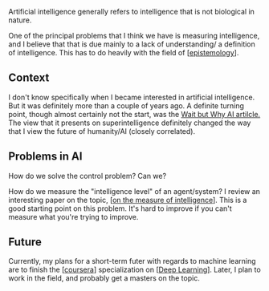 ---
---


Artificial intelligence generally refers to intelligence that is not biological in nature.

One of the principal problems that I think we have is measuring intelligence, and I believe that that is due mainly to a lack of understanding/ a definition of intelligence. This has to do heavily with the field of [[epistemology]].

## Context

I don't know specifically when I became interested in artificial intelligence. But it was definitely more than a couple of years ago. A definite turning point, though almost certainly not the start, was the [Wait but Why AI artilcle.](https://waitbutwhy.com/2015/01/artificial-intelligence-revolution-1.html) The view that it presents on superintelligence definitely changed the way that I view the future of humanity/AI (closely correlated).



## Problems in AI

How do we solve the control problem? Can we?

How do we measure the "intelligence level" of an agent/system? I review an interesting paper on the topic, [[on the measure of intelligence]]. This is a good starting point on this problem. It's hard to improve if you can't measure what you're trying to improve.

## Future

Currently, my plans for a short-term futer with regards to machine learning are to finish the [[coursera]] specialization on [[Deep Learning]]. Later, I plan to work in the field, and probably get a masters on the topic.

[//begin]: # "Autogenerated link references for markdown compatibility"
[epistemology]: epistemology "epistemology"
[on the measure of intelligence]: on-the-measure-of-intelligence "On the Measure of Intelligence"
[coursera]: coursera "Coursera"
[Deep Learning]: deep-learning "Deep Learning"
[//end]: # "Autogenerated link references"